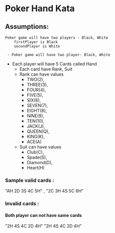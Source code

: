 # Poker Hand Kata

## Assumptions:

	Poker game will have two players - Black, White
		firstPlayer is Black
		secondPlayer is White
	
	 - Poker game will have two player- Black, White
   - Each player will have 5 Cards called Hand
	 - Each card have Rank, Suit
	 - Rank can have values  
		 - TWO(2), 
		 - THREE(3),
		 - FOUR(4),
		 - FIVE(5),
		 - SIX(6),
		 - SEVEN(7),
		 - EIGHT(8),
		 - NINE(9),
		 - TEN(10),
		 - JACK(J),
		 - QUEEN(Q),
		 - KING(K),
		 - ACE(A)
	 - Suit can have values     
		 - Club(C), 
		 - Spade(S), 
		 - Diamond(D),  
		 - Heart(H)


### Sample valid cards :

"AH 2D 3S 4C 5H" ,  "2C 3H 4S 5C 6H"

### Invalid cards :
#### Both player can not have same cards
"2H 4S 4C 2D 4H" "2H 4S 4C 2D 4H"
